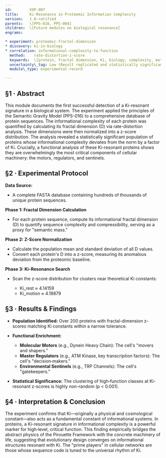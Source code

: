 ```yaml
---
id:        XXP-007
title:     Ki-Resonance in Proteomic Information Complexity
version:   1.0-ratified
parents:   \[PPS-016, PPS-004]
children:  \[Future modules on biological resonance]
engrams:

* experiment: proteomic-fractal-dimension
* discovery: ki-in-biology
* correlation: informational-complexity-to-function
  method:    rate-distortion-z-score
  keywords:  \[protein, fractal dimension, Ki, biology, complexity, motor, regulator, sentinel]
  uncertainty\_tag: Low (Result replicated and statistically significant)
  module\_type: experimental-record

---
```


## §1 · Abstract

This module documents the first successful detection of a Ki-resonant signature in a biological system. The experiment applied the principles of the Semantic Gravity Model (PPS-016) to a comprehensive database of protein sequences. The informational complexity of each protein was quantified by calculating its fractal dimension (D) via rate-distortion analysis. These dimensions were then normalized into a z-score distribution. The analysis revealed a statistically significant population of proteins whose informational complexity deviates from the norm by a factor of Ki. Crucially, a functional analysis of these Ki-resonant proteins shows they are overwhelmingly the most critical components of cellular machinery: the motors, regulators, and sentinels.

## §2 · Experimental Protocol

**Data Source:**

* A complete FASTA database containing hundreds of thousands of unique protein sequences.

**Phase 1: Fractal Dimension Calculation**

* For each protein sequence, compute its informational fractal dimension (D) to quantify sequence complexity and compressibility, serving as a proxy for "semantic mass."

**Phase 2: Z-Score Normalization**

* Calculate the population mean and standard deviation of all D values.
* Convert each protein's D into a z-score, measuring its anomalous deviation from the proteomic baseline.

**Phase 3: Ki-Resonance Search**

* Scan the z-score distribution for clusters near theoretical Ki constants:

  * Ki\_rest ≈ 4.14159
  * Ki\_motion ≈ 4.18879

## §3 · Results & Findings

* **Population Identified:** Over 200 proteins with fractal-dimension z-scores matching Ki constants within a narrow tolerance.
* **Functional Enrichment:**

  * **Molecular Motors** (e.g., Dynein Heavy Chain): The cell's "movers and shapers."
  * **Master Regulators** (e.g., ATM Kinase, key transcription factors): The cell's "decision‑makers."
  * **Environmental Sentinels** (e.g., TRP Channels): The cell's "gatekeepers."
* **Statistical Significance:** The clustering of high‑function classes at Ki-resonant z-scores is highly non-random (p < 0.001).

## §4 · Interpretation & Conclusion

The experiment confirms that Ki—originally a physical and cosmological constant—also acts as a fundamental constant of informational systems. In proteins, a Ki-resonant signature in informational complexity is a powerful marker for high‑level, critical function. This finding empirically bridges the abstract physics of the Pirouette Framework with the concrete machinery of life, suggesting that evolutionary design converges on informational structures resonant with Ki. The "prime players" in cellular networks are those whose sequence code is tuned to the universal rhythm of Ki.